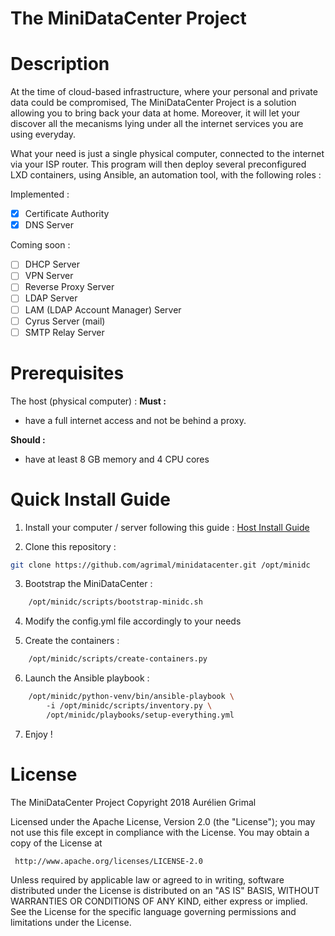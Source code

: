 # The MiniDataCenter Project

Description
===========

At the time of cloud-based infrastructure, where your personal and private
data could be compromised, The MiniDataCenter Project is a solution allowing you
to bring back your data at home. Moreover, it will let your discover all the
mecanisms lying under all the internet services you are using everyday.

What your need is just a single physical computer, connected to the internet
via your ISP router. This program will then deploy several preconfigured LXD
containers, using Ansible, an automation tool, with the following roles :

Implemented :
- [x] Certificate Authority
- [x] DNS Server

Coming soon :
- [ ] DHCP Server
- [ ] VPN Server
- [ ] Reverse Proxy Server
- [ ] LDAP Server
- [ ] LAM (LDAP Account Manager) Server
- [ ] Cyrus Server (mail)
- [ ] SMTP Relay Server

Prerequisites
=============

The host (physical computer) :
__Must :__
* have a full internet access and not be behind a proxy.

__Should :__
* have at least 8 GB memory and 4 CPU cores

Quick Install Guide
===================

1. Install your computer / server following this guide :
[Host Install Guide](docs/host_install_guide.md)

2. Clone this repository :
```bash
git clone https://github.com/agrimal/minidatacenter.git /opt/minidc
```

3. Bootstrap the MiniDataCenter :
```bash
    /opt/minidc/scripts/bootstrap-minidc.sh
```

4. Modify the config.yml file accordingly to your needs

5. Create the containers :
```bash
    /opt/minidc/scripts/create-containers.py
```

6. Launch the Ansible playbook :
```bash
    /opt/minidc/python-venv/bin/ansible-playbook \ 
        -i /opt/minidc/scripts/inventory.py \ 
        /opt/minidc/playbooks/setup-everything.yml
```

7. Enjoy !

License
=======

 The MiniDataCenter Project
 Copyright 2018 Aurélien Grimal

 Licensed under the Apache License, Version 2.0 (the "License");
 you may not use this file except in compliance with the License.
 You may obtain a copy of the License at

     http://www.apache.org/licenses/LICENSE-2.0

 Unless required by applicable law or agreed to in writing, software
 distributed under the License is distributed on an "AS IS" BASIS,
 WITHOUT WARRANTIES OR CONDITIONS OF ANY KIND, either express or implied.
 See the License for the specific language governing permissions and
 limitations under the License.
